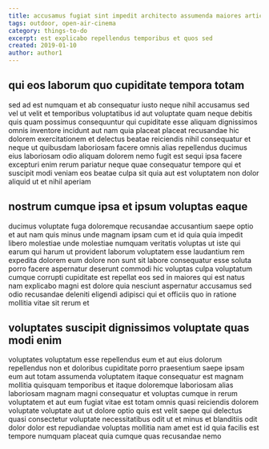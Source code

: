 ```yaml
---
title: accusamus fugiat sint impedit architecto assumenda maiores article 7699
tags: outdoor, open-air-cinema
category: things-to-do
excerpt: est explicabo repellendus temporibus et quos sed
created: 2019-01-10
author: author1
---
```


## qui eos laborum quo cupiditate tempora totam

sed ad est numquam et ab consequatur iusto neque nihil accusamus sed vel ut velit et temporibus voluptatibus id aut voluptate quam neque debitis quis quam possimus consequuntur qui cupiditate esse aliquam dignissimos omnis inventore incidunt aut nam quia placeat placeat recusandae hic dolorem exercitationem et delectus beatae reiciendis nihil consequatur et neque ut quibusdam laboriosam facere omnis alias repellendus ducimus eius laboriosam odio aliquam dolorem nemo fugit est sequi ipsa facere excepturi enim rerum pariatur neque quae consequatur tempore qui et suscipit modi veniam eos beatae culpa sit quia aut est voluptatem non dolor aliquid ut et nihil aperiam

## nostrum cumque ipsa et ipsum voluptas eaque

ducimus voluptate fuga doloremque recusandae accusantium saepe optio et aut nam quis minus unde magnam ipsam cum et id quia quia impedit libero molestiae unde molestiae numquam veritatis voluptas ut iste qui earum qui harum ut provident laborum voluptatem esse laudantium rem expedita dolorem eum dolore non sunt sit labore consequatur esse soluta porro facere aspernatur deserunt commodi hic voluptas culpa voluptatum cumque corrupti cupiditate est repellat eos sed in maiores qui est natus nam explicabo magni est dolore quia nesciunt aspernatur accusamus sed odio recusandae deleniti eligendi adipisci qui et officiis quo in ratione mollitia vitae sit rerum et

## voluptates suscipit dignissimos voluptate quas modi enim

voluptates voluptatum esse repellendus eum et aut eius dolorum repellendus non et doloribus cupiditate porro praesentium saepe ipsam eum aut totam assumenda voluptatem itaque consequatur est magnam mollitia quisquam temporibus et itaque doloremque laboriosam alias laboriosam magnam magni consequatur et voluptas cumque in rerum voluptatem et aut eum fugiat vitae est totam omnis quasi reiciendis dolorem voluptate voluptate aut ut dolore optio quis est velit saepe qui delectus quasi consectetur voluptate necessitatibus odit ut et minus et blanditiis odit dolor dolor est repudiandae voluptas mollitia nam amet est id quia facilis est tempore numquam placeat quia cumque quas recusandae nemo
